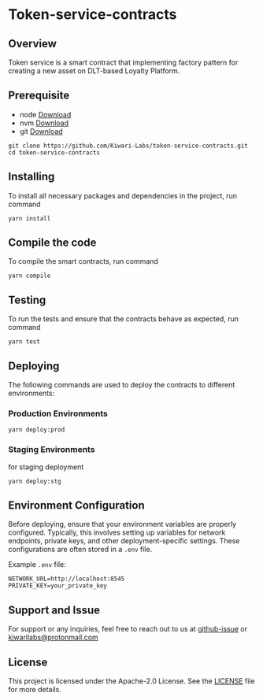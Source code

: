 # Token-service-contracts

## Overview  
Token service is a smart contract that implementing factory pattern for creating a new asset on DLT-based Loyalty Platform.

## Prerequisite  
- node [Download](https://nodejs.org/en/)
- nvm [Download](https://github.com/nvm-sh/nvm#installing-and-updating)
- git [Download](https://git-scm.com/)

```shell
git clone https://github.com/Kiwari-Labs/token-service-contracts.git
cd token-service-contracts
```

## Installing  
To install all necessary packages and dependencies in the project, run command
```
yarn install
```

## Compile the code
To compile the smart contracts, run command
```
yarn compile
```

## Testing
To run the tests and ensure that the contracts behave as expected, run command
```
yarn test
```

## Deploying
The following commands are used to deploy the contracts to different environments:
### Production Environments
```
yarn deploy:prod
```
### Staging Environments
for staging deployment  
```
yarn deploy:stg
```

## Environment Configuration
Before deploying, ensure that your environment variables are properly configured. Typically, this involves setting up variables for network endpoints, private keys, and other deployment-specific settings. These configurations are often stored in a `.env` file.

Example `.env` file:

```
NETWORK_URL=http://localhost:8545
PRIVATE_KEY=your_private_key
```

## Support and Issue
For support or any inquiries, feel free to reach out to us at [github-issue](https://github.com/Kiwari-Labs/token-service-contracts/issues) or kiwarilabs@protonmail.com

## License
This project is licensed under the Apache-2.0 License. See the [LICENSE](LICENSE) file for more details.